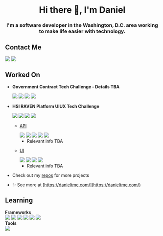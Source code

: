 <h1 align="center">Hi there 👋, I'm Daniel</h1>
<h3 align="center">I'm a software developer in the Washington, D.C. area working to make life easier with technology.</h3>

<h2>Contact Me</h2>
  <a href="https://www.linkedin.com/in/danieltmccloskey/" target="_blank" rel="noopener noreferrer"><img src="https://img.shields.io/badge/linkedin-%230077B5.svg?style=for-the-badge&logo=linkedin&logoColor=white"/></a>
  <a href="mailto:me@danieltmc.com" target="_blank" rel="noopener noreferrer"><img src="https://img.shields.io/badge/Gmail-D14836?style=for-the-badge&logo=gmail&logoColor=white"/></a>

<h2>Worked On</h2>

- <p><b>Government Contract Tech Challenge - Details TBA</b></p>
  <img src="https://img.shields.io/badge/AWS-%23FF9900.svg?style=for-the-badge&logo=amazon-aws&logoColor=white"/>
  <img src="https://img.shields.io/badge/jenkins-%232C5263.svg?style=for-the-badge&logo=jenkins&logoColor=white"/>
  <img src="https://img.shields.io/badge/kubernetes-%23326ce5.svg?style=for-the-badge&logo=kubernetes&logoColor=white"/>
  <img src="https://img.shields.io/badge/docker%20-%230db7ed.svg?&style=for-the-badge&logo=docker&logoColor=white"/>

- <p><b>HSI RAVEN Platform UIUX Tech Challenge</b></p>
  <img src="https://img.shields.io/badge/AWS-%23FF9900.svg?style=for-the-badge&logo=amazon-aws&logoColor=white"/>
  <img src="https://img.shields.io/badge/jenkins-%232C5263.svg?style=for-the-badge&logo=jenkins&logoColor=white"/>
  <img src="https://img.shields.io/badge/kubernetes-%23326ce5.svg?style=for-the-badge&logo=kubernetes&logoColor=white"/>
  <img src="https://img.shields.io/badge/docker%20-%230db7ed.svg?&style=for-the-badge&logo=docker&logoColor=white"/>
  
  - <p><a href="https://github.com/Acuity-Inc/uiux-spring-api" target="_blank" rel="noopener noreferrer">API</a></p>
    <img src="https://img.shields.io/badge/java-%23ED8B00.svg?style=for-the-badge&logo=java&logoColor=white"/>
    <img src="https://img.shields.io/badge/spring-%236DB33F.svg?style=for-the-badge&logo=spring&logoColor=white"/>
    <img src="https://img.shields.io/badge/-GraphQL-E10098?style=for-the-badge&logo=graphql&logoColor=white"/>
    <img src="https://img.shields.io/badge/-ElasticSearch-005571?style=for-the-badge&logo=elasticsearch"/>
    <img src="https://img.shields.io/badge/postgres-%23316192.svg?style=for-the-badge&logo=postgresql&logoColor=white"/>
  
    - Relevant info TBA

  - <p><a href="https://github.com/Acuity-Inc/uiux-react-native-ios" target="_blank" rel="noopener noreferrer">UI</a></p>
    <img src="https://img.shields.io/badge/typescript-%23007ACC.svg?style=for-the-badge&logo=typescript&logoColor=white"/>
    <img src="https://img.shields.io/badge/react_native-%2320232a.svg?style=for-the-badge&logo=react&logoColor=%2361DAFB"/>
    <img src="https://img.shields.io/badge/-jest-%23C21325?style=for-the-badge&logo=jest&logoColor=white"/>
    <img src="https://img.shields.io/badge/-cypress-%23E5E5E5?style=for-the-badge&logo=cypress&logoColor=058a5e"/>
  
    - Relevant info TBA
- Check out my <a href="https://github.com/danieltmc?tab=repositories" target="_blank" rel="noopener noreferrer">repos</a> for more projects

- ✨ See more at [https://danieltmc.com/](https://danieltmc.com/)

<h2>Learning</h2>
<p align="left">
  <!--
  <b>Languages</b><br>
  -->
  <b>Frameworks</b><br>
  <img src="https://img.shields.io/badge/react_native-%2320232a.svg?style=for-the-badge&logo=react&logoColor=%2361DAFB"/>
  <img src="https://img.shields.io/badge/Flutter-%2302569B.svg?style=for-the-badge&logo=Flutter&logoColor=white"/>
  <img src="https://img.shields.io/badge/Electron-191970?style=for-the-badge&logo=Electron&logoColor=white"/>
  <img src="https://img.shields.io/badge/TensorFlow-%23FF6F00.svg?style=for-the-badge&logo=TensorFlow&logoColor=white"/>
  <img src="https://img.shields.io/badge/PyTorch-%23EE4C2C.svg?style=for-the-badge&logo=PyTorch&logoColor=white"/>
  <img src="https://img.shields.io/badge/opencv-%23white.svg?style=for-the-badge&logo=opencv&logoColor=white"/>
  <br><b>Tools</b><br>
  <img src="https://img.shields.io/badge/AWS-%23FF9900.svg?style=for-the-badge&logo=amazon-aws&logoColor=white"/>
  <!--<img src="https://img.shields.io/badge/azure-%230072C6.svg?style=for-the-badge&logo=azure-devops&logoColor=white"/>
  <img src="https://img.shields.io/badge/GoogleCloud-%234285F4.svg?style=for-the-badge&logo=google-cloud&logoColor=white"/>
  <img src="https://img.shields.io/badge/firebase-%23039BE5.svg?style=for-the-badge&logo=firebase"/>-->
  <!--
  <br><b>Design</b>
  <img src="https://img.shields.io/badge/Krita-203759?style=for-the-badge&logo=krita&logoColor=EEF37B"/>
  <br><b>IDE</b><br>
  <img src="https://img.shields.io/badge/Android%20Studio-3DDC84.svg?style=for-the-badge&logo=android-studio&logoColor=white"/>
  <img src="https://img.shields.io/badge/jupyter-%23FA0F00.svg?style=for-the-badge&logo=jupyter&logoColor=white"/>
  -->
</p>

<!--
<h2>Worked With</h2>
<p align="left">
  <b>Languages</b><br>
  <img src="https://img.shields.io/badge/java-%23ED8B00.svg?style=for-the-badge&logo=java&logoColor=white"/>
  <img src="https://img.shields.io/badge/typescript-%23007ACC.svg?style=for-the-badge&logo=typescript&logoColor=white"/>
  <img src="https://img.shields.io/badge/javascript-%23323330.svg?style=for-the-badge&logo=javascript&logoColor=%23F7DF1E"/>
  <img src="https://img.shields.io/badge/python-3670A0?style=for-the-badge&logo=python&logoColor=ffdd54"/>
  <img src="https://img.shields.io/badge/-GraphQL-E10098?style=for-the-badge&logo=graphql&logoColor=white"/>
  <img src="https://img.shields.io/badge/c-%2300599C.svg?style=for-the-badge&logo=c&logoColor=white"/>
  <img src="https://img.shields.io/badge/shell_script-%23121011.svg?style=for-the-badge&logo=gnu-bash&logoColor=white"/>
  <img src="https://img.shields.io/badge/ruby-%23CC342D.svg?style=for-the-badge&logo=ruby&logoColor=white"/>
  <img src="https://img.shields.io/badge/OCTAVE-darkblue?style=for-the-badge&logo=octave&logoColor=fcd683"/>
  <img src="https://img.shields.io/badge/r-%23276DC3.svg?style=for-the-badge&logo=r&logoColor=white"/>
  <img src="https://img.shields.io/badge/latex-%23008080.svg?style=for-the-badge&logo=latex&logoColor=white"/>
  <img src="https://img.shields.io/badge/Apache%20Groovy-4298B8.svg?style=for-the-badge&logo=Apache+Groovy&logoColor=white"/>
  <br><b>Frameworks</b><br>
  <img src="https://img.shields.io/badge/spring-%236DB33F.svg?style=for-the-badge&logo=spring&logoColor=white"/>
  <img src="https://img.shields.io/badge/react-%2320232a.svg?style=for-the-badge&logo=react&logoColor=%2361DAFB"/>
  <img src="https://img.shields.io/badge/-ApolloGraphQL-311C87?style=for-the-badge&logo=apollo-graphql"/>
  <img src="https://img.shields.io/badge/Insomnia-black?style=for-the-badge&logo=insomnia&logoColor=5849BE"/>
  <img src="https://img.shields.io/badge/Anaconda-%2344A833.svg?style=for-the-badge&logo=anaconda&logoColor=white"/>
  <img src="https://img.shields.io/badge/django-%23092E20.svg?style=for-the-badge&logo=django&logoColor=white"/>
  <img src="https://img.shields.io/badge/flask-%23000.svg?style=for-the-badge&logo=flask&logoColor=white"/>
  <img src="https://img.shields.io/badge/bootstrap-%23563D7C.svg?style=for-the-badge&logo=bootstrap&logoColor=white"/>
  <br><b>Tools</b><br>
  <br><b>Design</b><br>
  <img src="https://img.shields.io/badge/Adobe%20XD-470137?style=for-the-badge&logo=Adobe%20XD&logoColor=#FF61F6"/>
  <img src="https://img.shields.io/badge/Gimp-657D8B?style=for-the-badge&logo=gimp&logoColor=FFFFFF"/>
  <img src="https://img.shields.io/badge/Inkscape-e0e0e0?style=for-the-badge&logo=inkscape&logoColor=080A13"/>
  <br><b>IDE</b><br>
  <img src="https://img.shields.io/badge/IntelliJIDEA-000000.svg?style=for-the-badge&logo=intellij-idea&logoColor=white"/>
  <img src="https://img.shields.io/badge/Visual%20Studio%20Code-0078d7.svg?style=for-the-badge&logo=visual-studio-code&logoColor=white"/>
  <img src="https://img.shields.io/badge/pycharm-143?style=for-the-badge&logo=pycharm&logoColor=black&color=black&labelColor=green"/>
  <img src="https://img.shields.io/badge/Atom-%2366595C.svg?style=for-the-badge&logo=atom&logoColor=white"/>
  <img src="https://img.shields.io/badge/sublime_text-%23575757.svg?style=for-the-badge&logo=sublime-text&logoColor=important"/>
</p>
-->

